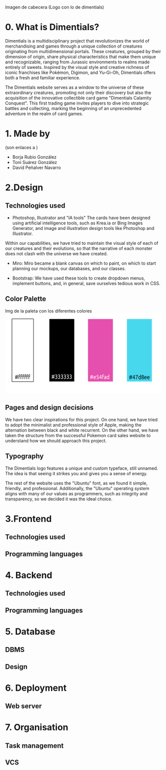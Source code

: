 
Imagen de cabecera (Logo con lo de dimentials)

# 0. What is Dimentials? 

Dimentials is a multidisciplinary project that revolutionizes the world of merchandising and games through a unique collection of creatures originating from multidimensional portals. These creatures, grouped by their dimension of origin, share physical characteristics that make them unique and recognizable, ranging from Jurassic environments to realms made entirely of sweets. Inspired by the visual style and creative richness of iconic franchises like Pokémon, Digimon, and Yu-Gi-Oh, Dimentials offers both a fresh and familiar experience.

The Dimentials website serves as a window to the universe of these extraordinary creatures, promoting not only their discovery but also the acquisition of the innovative collectible card game "Dimentials Calamity Conquest". This first trading game invites players to dive into strategic battles and collecting, marking the beginning of an unprecedented adventure in the realm of card games.


# 1. Made by 
(son enlaces a )
- Borja Rubio González
- Toni Suárez González
- David Peñalver Navarro

# 2.Design

## Technologies used
- Photoshop, Illustrator and "IA tools" 
The cards have been designed using artificial intelligence tools, such as Krea.ia or Bing Images Generator, and image and illustration design tools like Photoshop and Illustrator. 

Within our capabilities, we have tried to maintain the visual style of each of our creatures and their evolutions, so that the narrative of each monster does not clash with the universe we have created.

- Miro: 
Miro became a blank canvas on which to paint, on which to start planning our mockups, our databases, and our classes.

- Bootstrap: 
We have used these tools to create dropdown menus, implement buttons, and, in general, save ourselves tedious work in CSS.

## Color Palette 
Img de la paleta con los diferentes colores
![alt text](<img_readme/Paleta colores.png>)

## Pages and design decisions
We have two clear inspirations for this project. On one hand, we have tried to adopt the minimalist and professional style of Apple, making the alternation between black and white recurrent. On the other hand, we have taken the structure from the successful Pokemon card sales website to understand how we should approach this project.

## Typography
The Dimentials logo features a unique and custom typeface, still unnamed. The idea is that seeing it strikes you and gives you a sense of energy.

The rest of the website uses the "Ubuntu" font, as we found it simple, friendly, and professional. Additionally, the "Ubuntu" operating system aligns with many of our values as programmers, such as integrity and transparency, so we decided it was the ideal choice.

#  3.Frontend

## Technologies used

## Programming languages

# 4. Backend
## Technologies used

## Programming languages

# 5. Database
## DBMS
## Design

# 6. Deployment
## Web server

# 7. Organisation
## Task management
## VCS